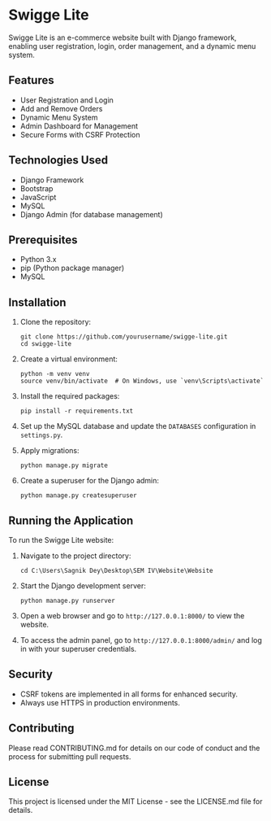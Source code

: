 # Swigge Lite

Swigge Lite is an e-commerce website built with Django framework, enabling user registration, login, order management, and a dynamic menu system.

## Features

- User Registration and Login
- Add and Remove Orders
- Dynamic Menu System
- Admin Dashboard for Management
- Secure Forms with CSRF Protection

## Technologies Used

- Django Framework
- Bootstrap
- JavaScript
- MySQL
- Django Admin (for database management)

## Prerequisites

- Python 3.x
- pip (Python package manager)
- MySQL

## Installation

1. Clone the repository:
   ```
   git clone https://github.com/yourusername/swigge-lite.git
   cd swigge-lite
   ```

2. Create a virtual environment:
   ```
   python -m venv venv
   source venv/bin/activate  # On Windows, use `venv\Scripts\activate`
   ```

3. Install the required packages:
   ```
   pip install -r requirements.txt
   ```

4. Set up the MySQL database and update the `DATABASES` configuration in `settings.py`.

5. Apply migrations:
   ```
   python manage.py migrate
   ```

6. Create a superuser for the Django admin:
   ```
   python manage.py createsuperuser
   ```

## Running the Application

To run the Swigge Lite website:

1. Navigate to the project directory:
   ```
   cd C:\Users\Sagnik Dey\Desktop\SEM IV\Website\Website
   ```

2. Start the Django development server:
   ```
   python manage.py runserver
   ```

3. Open a web browser and go to `http://127.0.0.1:8000/` to view the website.

4. To access the admin panel, go to `http://127.0.0.1:8000/admin/` and log in with your superuser credentials.

## Security

- CSRF tokens are implemented in all forms for enhanced security.
- Always use HTTPS in production environments.

## Contributing

Please read CONTRIBUTING.md for details on our code of conduct and the process for submitting pull requests.

## License

This project is licensed under the MIT License - see the LICENSE.md file for details.
